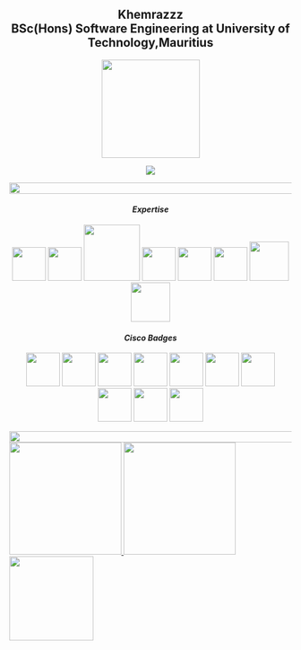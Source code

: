 <h2 align="center">Khemrazzz<br>BSc(Hons) Software Engineering at University of Technology,Mauritius</h2>

<p align="center">
<img src="https://d.furaffinity.net/art/lxlhunter/1492019990/1492019990.lxlhunter_coding.gif" width="175">

<p align="center">
<img src="https://komarev.com/ghpvc/?username=Khemrazzz&color=0E9C47&style=for-the-badge">
</p>

<img src="https://i.imgur.com/dBaSKWF.gif" height="20" width="1000">

<h4 align= "center"><b><i>Expertise</i></b></h4>
<p align="center">
<img src="https://encrypted-tbn0.gstatic.com/images?q=tbn:ANd9GcTZYlJcLs7btjBkAAj_a5WW-gc_sj5Rscuc7Hl_gie8rNxp1uMHNV_VPAQpgjJdMHt0qIk&usqp=CAU" width="60">
<img src="https://cdn3.iconfinder.com/data/icons/logos-and-brands-adobe/512/267_Python-512.png" width="60">
<img src="https://1000logos.net/wp-content/uploads/2023/04/Visual-Studio-Logo-2019.png" width="100">
<img src="https://cdn1.iconfinder.com/data/icons/logotypes/32/badge-html-5-1024.png" width="60">
<img src="https://cdn1.iconfinder.com/data/icons/logotypes/32/badge-css-3-512.png" width="60">
<img src="https://upload.wikimedia.org/wikipedia/commons/6/6a/JavaScript-logo.png" width="60">
<img src="https://cdn4.iconfinder.com/data/icons/logos-3/568/php-logo-512.png" width="70">
<img src="https://cdn4.iconfinder.com/data/icons/logos-3/181/MySQL-1024.png" width="70">
</p>

<h4 align= "center"><b><i>Cisco Badges</i></b></h4>
<p align="center">
<img src="https://images.credly.com/size/220x220/images/5bdd6a39-3e03-4444-9510-ecff80c9ce79/image.png" width="60">
<img src="https://images.credly.com/size/220x220/images/49c099bd-8542-4f48-8c03-f21799dcaf51/image.png" width="60">
<img src="https://images.credly.com/size/220x220/images/88316fe8-5651-4e61-a6be-5be1558f049e/image.png" width="60">
<img src="https://images.credly.com/size/220x220/images/a4dd891f-7bf5-4938-8241-50dc81e8cc00/image.png" width="60">
<img src="https://images.credly.com/size/220x220/images/978f88dc-c247-4093-9d39-6efac3651297/image.png" width="60">
<img src="https://images.credly.com/size/220x220/images/0ca5f542-fb5e-4a22-9b7a-c1a1ce4c3db7/EndpointSecurity.png" width="60">
<img src="https://images.credly.com/size/220x220/images/242902b5-f527-42ad-865e-977c9e1b5b58/image.png" width="60">
<img src="https://images.credly.com/size/220x220/images/51526f76-711b-4caf-b04d-27f89512b112/NetworkDefense_v1_091721.png" width="60">
<img src="https://images.credly.com/size/220x220/images/5d5ac32b-d239-42b8-9665-8a921dc3ab47/image.png" width="60">
<img src="https://images.credly.com/size/220x220/images/441578ec-c0f3-46cc-95fc-86b27e90cf4f/image.png" width="60">
</p>

<img src="https://i.imgur.com/dBaSKWF.gif" height="20" width="1000">


<a href="https://github.com/Khemrazzz/github-readme-streak-stats">
<img height=200 src="https://github-readme-streak-stats-iota-beige.vercel.app?user=Khemrazzz&theme=react&borderradius=50" />
</a>
<a href="https://github.com/Khemrazzz/my-repo-readme">
<img height=200 src="https://github-readme-stats.vercel.app/api?username=Khemrazzz&theme=react&show_icons=true" />
</a>
<br>
<a href="https://github.com/Khemrazzz/my-repo-readme">
<img width=150 align="center" src="https://github-readme-stats.vercel.app/api/top-langs/?username=Khemrazzz&layout=compact&theme=react" />
</a>










